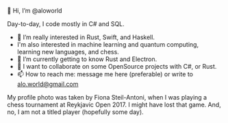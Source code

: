 👋 Hi, I’m @aloworld

Day-to-day, I code mostly in C# and SQL.

- 👀 I’m really interested in Rust, Swift, and Haskell. 
-    I'm also interested in machine learning and quantum computing, learning new languages, and chess.
- 🌱 I’m currently getting to know Rust and Electron.
- 💞️ I want to collaborate on some OpenSource projects with C#, or Rust.
- 📫 How to reach me: message me here (preferable) or write to alo.world@gmail.com

My profile photo was taken by Fiona Steil-Antoni, when I was playing a chess tournament at Reykjavic Open 2017. I might have lost that game. And, no, I am not a titled player (hopefully some day).
<!---
aloworld/aloworld is a ✨ special ✨ repository because its `README.md` (this file) appears on your GitHub profile.
You can click the Preview link to take a look at your changes.
--->
